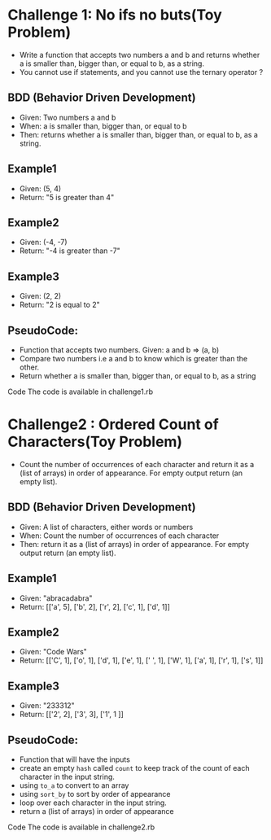 # Challenge 1: No ifs no buts(Toy Problem)

- Write a function that accepts two numbers a and b and returns whether a is smaller than, bigger than, or equal to b, as a string.
- You cannot use if statements, and you cannot use the ternary operator ? 

## BDD (Behavior Driven Development)

- Given: Two numbers a and b
- When: a is smaller than, bigger than, or equal to b
- Then: returns whether a is smaller than, bigger than, or equal to b, as a string.

## Example1
- Given: (5, 4) 
- Return: "5 is greater than 4"
## Example2
- Given: (-4, -7)
- Return: "-4 is greater than -7"
## Example3
- Given: (2, 2) 
- Return: "2 is equal to 2"

## PseudoCode:
- Function that accepts two numbers. Given: a and b => (a, b)
- Compare two numbers i.e a and b to know which is greater than the other.
- Return whether a is smaller than, bigger than, or equal to b, as a string


Code
The code is available in challenge1.rb

# Challenge2 : Ordered Count of Characters(Toy Problem)

- Count the number of occurrences of each character and return it as a (list of arrays) in order of appearance. For empty output return (an empty list).

## BDD (Behavior Driven Development)

- Given: A list of characters, either words or numbers
- When: Count the number of occurrences of each character
- Then: return it as a (list of arrays) in order of appearance. For empty output return (an empty list).

## Example1
- Given: "abracadabra" 
- Return: [['a', 5], ['b', 2], ['r', 2], ['c', 1], ['d', 1]]
## Example2
- Given: "Code Wars"
- Return:  [['C', 1], ['o', 1], ['d', 1], ['e', 1], [' ', 1],     ['W', 1], ['a', 1], ['r', 1], ['s', 1]]
## Example3
- Given: "233312" 
- Return:  [['2', 2], ['3', 3], ['1', 1 ]]

## PseudoCode:
- Function that will have the inputs
- create an empty `hash` called `count` to keep track of the count of each character in the input string.
- using `to_a` to convert to an array
- using `sort_by` to sort by order of appearance
- loop over each character in the input string.
- return  a (list of arrays) in order of appearance

Code
The code is available in challenge2.rb






